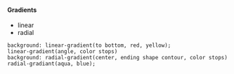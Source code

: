 

#### Gradients

- linear
- radial

```
background: linear-gradient(to bottom, red, yellow);
linear-gradient(angle, color stops)
background: radial-gradient(center, ending shape contour, color stops)
radial-gradiant(aqua, blue);
```
